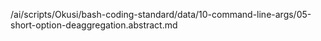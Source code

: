 /ai/scripts/Okusi/bash-coding-standard/data/10-command-line-args/05-short-option-deaggregation.abstract.md